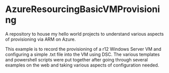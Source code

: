 # AzureResourcingBasicVMProvisioning
A repository to house my hello world projects to understand various aspects of provisioning via ARM on Azure.

This example is to record the provisioning of a r12 Windows Server VM and configuring a simple .txt file into
the VM using DSC. The various templates and powershell scripts were put together after going through several
examples on the web and taking various aspects of configuration needed. 

